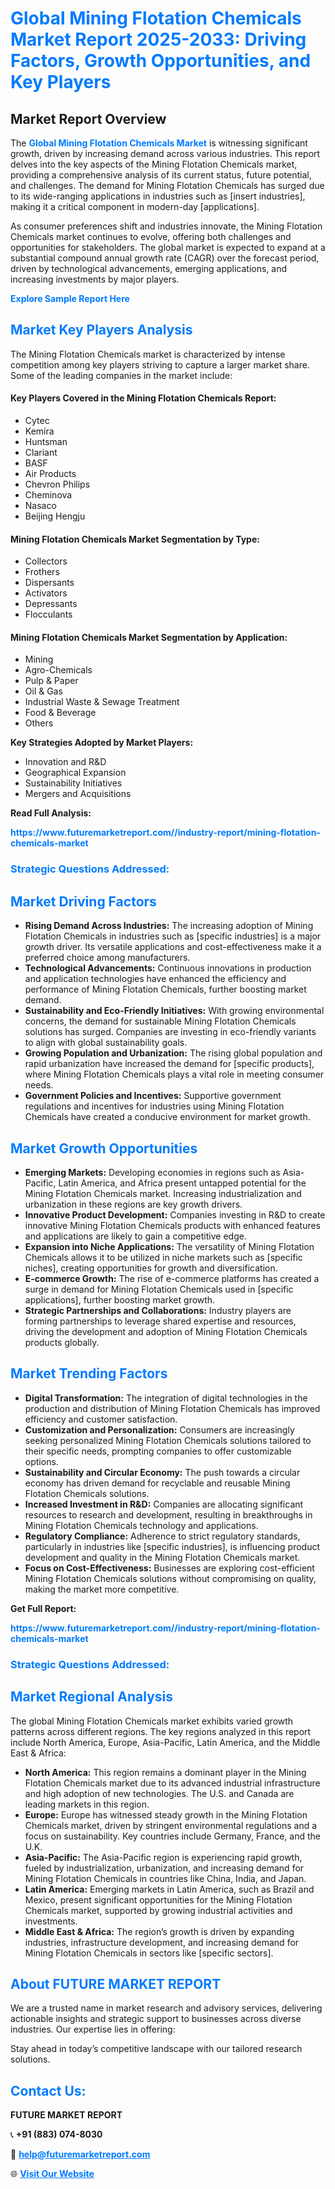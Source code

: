 <h1 style="color: #007BFF;">Global Mining Flotation Chemicals Market Report 2025-2033: Driving Factors, Growth Opportunities, and Key Players</h1>

<section id="overview">
<h2>Market Report Overview</h2>
<p>The <a href="https://www.futuremarketreport.com//industry-report/mining-flotation-chemicals-market" style="color: #007BFF; text-decoration: none;"><strong>Global Mining Flotation Chemicals Market</strong></a> is witnessing significant growth, driven by increasing demand across various industries. This report delves into the key aspects of the Mining Flotation Chemicals market, providing a comprehensive analysis of its current status, future potential, and challenges. The demand for Mining Flotation Chemicals has surged due to its wide-ranging applications in industries such as [insert industries], making it a critical component in modern-day [applications].</p>
<p>As consumer preferences shift and industries innovate, the Mining Flotation Chemicals market continues to evolve, offering both challenges and opportunities for stakeholders. The global market is expected to expand at a substantial compound annual growth rate (CAGR) over the forecast period, driven by technological advancements, emerging applications, and increasing investments by major players.</p>
</section>

<section id="overview">
<p><a href="https://www.futuremarketreport.com//request-sample/reportId=52498" style="color: #007BFF; text-decoration: none;"><strong>Explore Sample Report Here</strong></a></p>
</section>

<section id="key-players">
<h2 style="color: #007BFF;">Market Key Players Analysis</h2>
<p>The Mining Flotation Chemicals market is characterized by intense competition among key players striving to capture a larger market share. Some of the leading companies in the market include:</p>
<h4>Key Players Covered in the Mining Flotation Chemicals Report:</h4>
<ul><li>Cytec</li><li>Kemira</li><li>Huntsman</li><li>Clariant</li><li>BASF</li><li>Air Products</li><li>Chevron Philips</li><li>Cheminova</li><li>Nasaco</li><li>Beijing Hengju</li></ul>
<h4>Mining Flotation Chemicals Market Segmentation by Type:</h4>
<ul><li>Collectors</li><li>Frothers</li><li>Dispersants</li><li>Activators</li><li>Depressants</li><li>Flocculants</li></ul>

<h4>Mining Flotation Chemicals Market Segmentation by Application:</h4>
<ul><li>Mining</li><li>Agro-Chemicals</li><li>Pulp &amp; Paper</li><li>Oil &amp; Gas</li><li>Industrial Waste &amp; Sewage Treatment</li><li>Food &amp; Beverage</li><li>Others</li></ul>
<p><strong>Key Strategies Adopted by Market Players:</strong></p>
<ul>
<li>Innovation and R&D</li>
<li>Geographical Expansion</li>
<li>Sustainability Initiatives</li>
<li>Mergers and Acquisitions</li>
</ul>
</section>

<section>
<p><strong>Read Full Analysis: </strong></p><a href="https://www.futuremarketreport.com//industry-report/mining-flotation-chemicals-market" style="color: #007BFF; text-decoration: none;"><strong>https://www.futuremarketreport.com//industry-report/mining-flotation-chemicals-market</strong></a>
<h3 style="color: #007BFF;">Strategic Questions Addressed:</h3>
</section>

<section id="driving-factors">
<h2 style="color: #007BFF;">Market Driving Factors</h2>
<ul>
<li><strong>Rising Demand Across Industries:</strong> The increasing adoption of Mining Flotation Chemicals in industries such as [specific industries] is a major growth driver. Its versatile applications and cost-effectiveness make it a preferred choice among manufacturers.</li>
<li><strong>Technological Advancements:</strong> Continuous innovations in production and application technologies have enhanced the efficiency and performance of Mining Flotation Chemicals, further boosting market demand.</li>
<li><strong>Sustainability and Eco-Friendly Initiatives:</strong> With growing environmental concerns, the demand for sustainable Mining Flotation Chemicals solutions has surged. Companies are investing in eco-friendly variants to align with global sustainability goals.</li>
<li><strong>Growing Population and Urbanization:</strong> The rising global population and rapid urbanization have increased the demand for [specific products], where Mining Flotation Chemicals plays a vital role in meeting consumer needs.</li>
<li><strong>Government Policies and Incentives:</strong> Supportive government regulations and incentives for industries using Mining Flotation Chemicals have created a conducive environment for market growth.</li>
</ul>
</section>

<section id="growth-opportunities">
<h2 style="color: #007BFF;">Market Growth Opportunities</h2>
<ul>
<li><strong>Emerging Markets:</strong> Developing economies in regions such as Asia-Pacific, Latin America, and Africa present untapped potential for the Mining Flotation Chemicals market. Increasing industrialization and urbanization in these regions are key growth drivers.</li>
<li><strong>Innovative Product Development:</strong> Companies investing in R&D to create innovative Mining Flotation Chemicals products with enhanced features and applications are likely to gain a competitive edge.</li>
<li><strong>Expansion into Niche Applications:</strong> The versatility of Mining Flotation Chemicals allows it to be utilized in niche markets such as [specific niches], creating opportunities for growth and diversification.</li>
<li><strong>E-commerce Growth:</strong> The rise of e-commerce platforms has created a surge in demand for Mining Flotation Chemicals used in [specific applications], further boosting market growth.</li>
<li><strong>Strategic Partnerships and Collaborations:</strong> Industry players are forming partnerships to leverage shared expertise and resources, driving the development and adoption of Mining Flotation Chemicals products globally.</li>
</ul>
</section>

<section id="trending-factors">
<h2 style="color: #007BFF;">Market Trending Factors</h2>
<ul>
<li><strong>Digital Transformation:</strong> The integration of digital technologies in the production and distribution of Mining Flotation Chemicals has improved efficiency and customer satisfaction.</li>
<li><strong>Customization and Personalization:</strong> Consumers are increasingly seeking personalized Mining Flotation Chemicals solutions tailored to their specific needs, prompting companies to offer customizable options.</li>
<li><strong>Sustainability and Circular Economy:</strong> The push towards a circular economy has driven demand for recyclable and reusable Mining Flotation Chemicals solutions.</li>
<li><strong>Increased Investment in R&D:</strong> Companies are allocating significant resources to research and development, resulting in breakthroughs in Mining Flotation Chemicals technology and applications.</li>
<li><strong>Regulatory Compliance:</strong> Adherence to strict regulatory standards, particularly in industries like [specific industries], is influencing product development and quality in the Mining Flotation Chemicals market.</li>
<li><strong>Focus on Cost-Effectiveness:</strong> Businesses are exploring cost-efficient Mining Flotation Chemicals solutions without compromising on quality, making the market more competitive.</li>
</ul>
</section>

<section>
<p><strong>Get Full Report: </strong></p><a href="https://www.futuremarketreport.com//industry-report/mining-flotation-chemicals-market" style="color: #007BFF; text-decoration: none;"><strong>https://www.futuremarketreport.com//industry-report/mining-flotation-chemicals-market</strong></a>
<h3 style="color: #007BFF;">Strategic Questions Addressed:</h3>
</section>


<section id="regional-analysis">
<h2 style="color: #007BFF;">Market Regional Analysis</h2>
<p>The global Mining Flotation Chemicals market exhibits varied growth patterns across different regions. The key regions analyzed in this report include North America, Europe, Asia-Pacific, Latin America, and the Middle East & Africa:</p>
<ul>
<li><strong>North America:</strong> This region remains a dominant player in the Mining Flotation Chemicals market due to its advanced industrial infrastructure and high adoption of new technologies. The U.S. and Canada are leading markets in this region.</li>
<li><strong>Europe:</strong> Europe has witnessed steady growth in the Mining Flotation Chemicals market, driven by stringent environmental regulations and a focus on sustainability. Key countries include Germany, France, and the U.K.</li>
<li><strong>Asia-Pacific:</strong> The Asia-Pacific region is experiencing rapid growth, fueled by industrialization, urbanization, and increasing demand for Mining Flotation Chemicals in countries like China, India, and Japan.</li>
<li><strong>Latin America:</strong> Emerging markets in Latin America, such as Brazil and Mexico, present significant opportunities for the Mining Flotation Chemicals market, supported by growing industrial activities and investments.</li>
<li><strong>Middle East & Africa:</strong> The region’s growth is driven by expanding industries, infrastructure development, and increasing demand for Mining Flotation Chemicals in sectors like [specific sectors].</li>
</ul>
</section>

<footer>
<h2 style="color: #007BFF;">About FUTURE MARKET REPORT</h2>
<p>We are a trusted name in market research and advisory services, delivering actionable insights and strategic support to businesses across diverse industries. Our expertise lies in offering:</p>

<p>Stay ahead in today’s competitive landscape with our tailored research solutions.</p>

<h2 style="color: #007BFF;">Contact Us:</h2>
<p><strong>FUTURE MARKET REPORT</strong></p>
<p>📞 <strong>+91 (883) 074-8030</strong></p>
<p>📧 <strong><a href="mailto:help@futuremarketreport.com" style="color: #007BFF;">help@futuremarketreport.com</a></strong></p>
<p>🌐 <strong><a href="https://www.futuremarketreport.com/" style="color: #007BFF;">Visit Our Website</a></strong></p>
</footer>